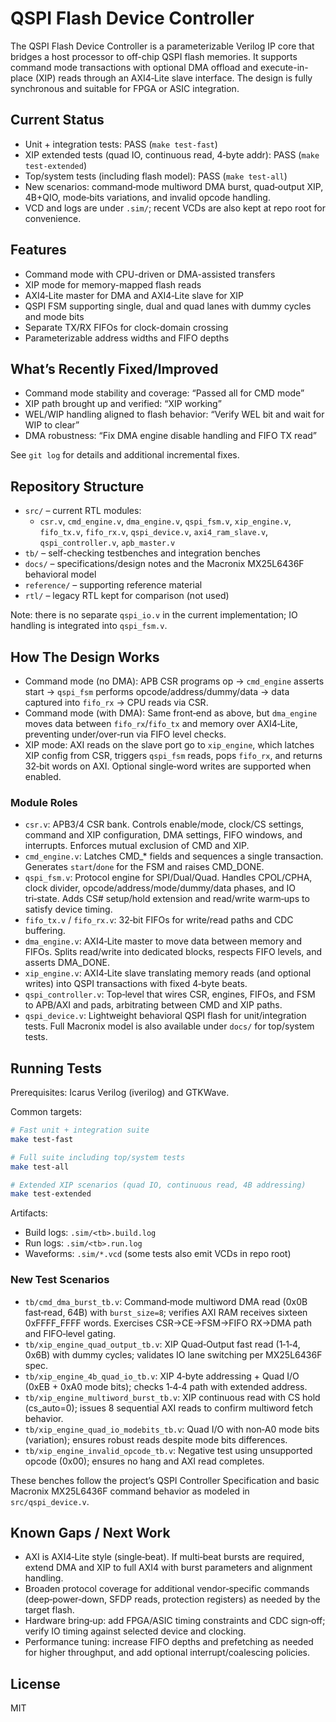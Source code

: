 # QSPI Flash Device Controller

The QSPI Flash Device Controller is a parameterizable Verilog IP core that bridges a host processor to off-chip QSPI flash memories. It supports command mode transactions with optional DMA offload and execute-in-place (XIP) reads through an AXI4‑Lite slave interface. The design is fully synchronous and suitable for FPGA or ASIC integration.

## Current Status
- Unit + integration tests: PASS (`make test-fast`)
- XIP extended tests (quad IO, continuous read, 4‑byte addr): PASS (`make test-extended`)
- Top/system tests (including flash model): PASS (`make test-all`)
- New scenarios: command‑mode multiword DMA burst, quad‑output XIP, 4B+QIO, mode‑bits variations, and invalid opcode handling.
- VCD and logs are under `.sim/`; recent VCDs are also kept at repo root for convenience.

## Features
- Command mode with CPU-driven or DMA-assisted transfers
- XIP mode for memory-mapped flash reads
- AXI4‑Lite master for DMA and AXI4‑Lite slave for XIP
- QSPI FSM supporting single, dual and quad lanes with dummy cycles and mode bits
- Separate TX/RX FIFOs for clock-domain crossing
- Parameterizable address widths and FIFO depths

## What’s Recently Fixed/Improved
- Command mode stability and coverage: “Passed all for CMD mode”
- XIP path brought up and verified: “XIP working”
- WEL/WIP handling aligned to flash behavior: “Verify WEL bit and wait for WIP to clear”
- DMA robustness: “Fix DMA engine disable handling and FIFO TX read”

See `git log` for details and additional incremental fixes.

## Repository Structure
- `src/` – current RTL modules:
  - `csr.v`, `cmd_engine.v`, `dma_engine.v`, `qspi_fsm.v`, `xip_engine.v`,
    `fifo_tx.v`, `fifo_rx.v`, `qspi_device.v`, `axi4_ram_slave.v`, `qspi_controller.v`, `apb_master.v`
- `tb/` – self-checking testbenches and integration benches
- `docs/` – specifications/design notes and the Macronix MX25L6436F behavioral model
- `reference/` – supporting reference material
- `rtl/` – legacy RTL kept for comparison (not used)

Note: there is no separate `qspi_io.v` in the current implementation; IO handling is integrated into `qspi_fsm.v`.

## How The Design Works
- Command mode (no DMA): APB CSR programs op → `cmd_engine` asserts start → `qspi_fsm` performs opcode/address/dummy/data → data captured into `fifo_rx` → CPU reads via CSR.
- Command mode (with DMA): Same front‑end as above, but `dma_engine` moves data between `fifo_rx`/`fifo_tx` and memory over AXI4‑Lite, preventing under/over‑run via FIFO level checks.
- XIP mode: AXI reads on the slave port go to `xip_engine`, which latches XIP config from CSR, triggers `qspi_fsm` reads, pops `fifo_rx`, and returns 32‑bit words on AXI. Optional single‑word writes are supported when enabled.

### Module Roles
- `csr.v`: APB3/4 CSR bank. Controls enable/mode, clock/CS settings, command and XIP configuration, DMA settings, FIFO windows, and interrupts. Enforces mutual exclusion of CMD and XIP.
- `cmd_engine.v`: Latches CMD_* fields and sequences a single transaction. Generates `start`/`done` for the FSM and raises CMD_DONE.
- `qspi_fsm.v`: Protocol engine for SPI/Dual/Quad. Handles CPOL/CPHA, clock divider, opcode/address/mode/dummy/data phases, and IO tri‑state. Adds CS# setup/hold extension and read/write warm‑ups to satisfy device timing.
- `fifo_tx.v` / `fifo_rx.v`: 32‑bit FIFOs for write/read paths and CDC buffering.
- `dma_engine.v`: AXI4‑Lite master to move data between memory and FIFOs. Splits read/write into dedicated blocks, respects FIFO levels, and asserts DMA_DONE.
- `xip_engine.v`: AXI4‑Lite slave translating memory reads (and optional writes) into QSPI transactions with fixed 4‑byte beats.
- `qspi_controller.v`: Top‑level that wires CSR, engines, FIFOs, and FSM to APB/AXI and pads, arbitrating between CMD and XIP paths.
- `qspi_device.v`: Lightweight behavioral QSPI flash for unit/integration tests. Full Macronix model is also available under `docs/` for top/system tests.

## Running Tests
Prerequisites: Icarus Verilog (iverilog) and GTKWave.

Common targets:
```bash
# Fast unit + integration suite
make test-fast

# Full suite including top/system tests
make test-all

# Extended XIP scenarios (quad IO, continuous read, 4B addressing)
make test-extended
```
Artifacts:
- Build logs: `.sim/<tb>.build.log`
- Run logs: `.sim/<tb>.run.log`
- Waveforms: `.sim/*.vcd` (some tests also emit VCDs in repo root)

### New Test Scenarios
- `tb/cmd_dma_burst_tb.v`: Command‑mode multiword DMA read (0x0B fast‑read, 64B) with `burst_size=8`; verifies AXI RAM receives sixteen 0xFFFF_FFFF words. Exercises CSR→CE→FSM→FIFO RX→DMA path and FIFO‑level gating.
- `tb/xip_engine_quad_output_tb.v`: XIP Quad‑Output fast read (1‑1‑4, 0x6B) with dummy cycles; validates IO lane switching per MX25L6436F spec.
- `tb/xip_engine_4b_quad_io_tb.v`: XIP 4‑byte addressing + Quad I/O (0xEB + 0xA0 mode bits); checks 1‑4‑4 path with extended address.
- `tb/xip_engine_multiword_burst_tb.v`: XIP continuous read with CS hold (cs_auto=0); issues 8 sequential AXI reads to confirm multiword fetch behavior.
- `tb/xip_engine_quad_io_modebits_tb.v`: Quad I/O with non‑A0 mode bits (variation); ensures robust reads despite mode bits differences.
- `tb/xip_engine_invalid_opcode_tb.v`: Negative test using unsupported opcode (0x00); ensures no hang and AXI read completes.

These benches follow the project’s QSPI Controller Specification and basic Macronix MX25L6436F command behavior as modeled in `src/qspi_device.v`.

## Known Gaps / Next Work
- AXI is AXI4‑Lite style (single‑beat). If multi‑beat bursts are required, extend DMA and XIP to full AXI4 with burst parameters and alignment handling.
- Broaden protocol coverage for additional vendor‑specific commands (deep‑power‑down, SFDP reads, protection registers) as needed by the target flash.
- Hardware bring‑up: add FPGA/ASIC timing constraints and CDC sign‑off; verify IO timing against selected device and clocking.
- Performance tuning: increase FIFO depths and prefetching as needed for higher throughput, and add optional interrupt/coalescing policies.

## License
MIT
